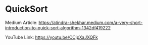 # QuickSort

Medium Article: https://atindra-shekhar.medium.com/a-very-short-introduction-to-quick-sort-algorithm-1342df419222

YouTube Link: https://youtu.be/CCjpXaJXQFk
